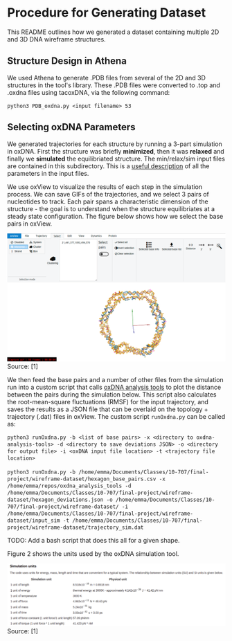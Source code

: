 # Procedure for Generating Dataset

This README outlines how we generated a dataset containing multiple 2D and 3D DNA wireframe structures.

## Structure Design in Athena
We used Athena to generate .PDB files from several of the 2D and 3D structures in the tool's library. These .PDB files were converted to .top and .oxdna files using tacoxDNA, via the following command:

```
python3 PDB_oxdna.py <input filename> 53 
```

## Selecting oxDNA Parameters
We generated trajectories for each structure by running a 3-part simulation in oxDNA. First the structure was briefly **minimized**, then it was **relaxed** and finally we **simulated** the equilibriated structure. The min/relax/sim input files are contained in this subdirectory. This is a [useful description](https://dna.physics.ox.ac.uk/index.php/Documentation) of all the parameters in the input files.

We use oxView to visualize the results of each step in the simulation process. We can save GIFs of the trajectories, and we select 3 pairs of nucleotides to track. Each pair spans a characteristic dimension of the structure - the goal is to understand when the structure equilibriates at a steady state configuration. The figure below shows how we select the base pairs in oxView. 

![Fig 1](https://github.com/sassafras13/gnn-dna-sim/blob/4d984f52a9ade5b7848ab336a1a0f8402204860b/src/dataset-generation/oxdna-bp-selection.png "Figure 1")     
Source: [1]  

We then feed the base pairs and a number of other files from the simulation run into a custom script that calls [oxDNA analysis tools](https://github.com/sulcgroup/oxdna_analysis_tools) to plot the distance between the pairs during the simulation below. This script also calculates the root-mean-square fluctuations (RMSF) for the input trajectory, and saves the results as a JSON file that can be overlaid on the topology + trajectory (.dat) files in oxView. The custom script  ```runOxdna.py``` can be called as:

```
python3 runOxdna.py -b <list of base pairs> -x <directory to oxdna-analysis-tools> -d <directory to save deviations JSON> -o <directory for output file> -i <oxDNA input file location> -t <trajectory file location>

python3 runOxdna.py -b /home/emma/Documents/Classes/10-707/final-project/wireframe-dataset/hexagon_base_pairs.csv -x /home/emma/repos/oxdna_analysis_tools -d /home/emma/Documents/Classes/10-707/final-project/wireframe-dataset/hexagon_deviations.json -o /home/emma/Documents/Classes/10-707/final-project/wireframe-dataset/ -i /home/emma/Documents/Classes/10-707/final-project/wireframe-dataset/input_sim -t /home/emma/Documents/Classes/10-707/final-project/wireframe-dataset/trajectory_sim.dat
```

TODO: Add a bash script that does this all for a given shape.

Figure 2 shows the units used by the oxDNA simulation tool.

![Fig 2](https://github.com/sassafras13/gnn-dna-sim/blob/1c3de8192561159d4b1c9157ed3358d4f481899c/src/dataset-generation/oxdna-units.png "Figure 2")     
Source: [1]  


